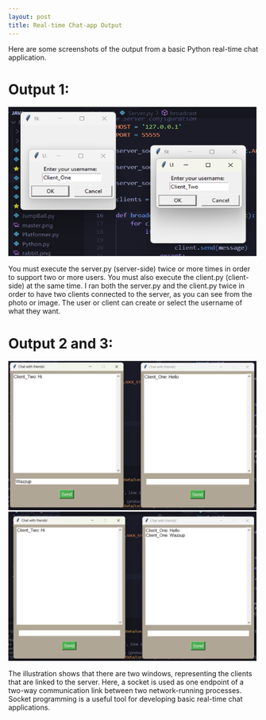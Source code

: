 ```yaml
---
layout: post
title: Real-time Chat-app Output
--- 
```

Here are some screenshots of the output from a basic Python real-time chat application.

# Output 1:

<img src="../images/Output1.png?raw=true" width="500" height="300" />

You must execute the server.py (server-side) twice or more times in order to support two or more users. 
You must also execute the client.py (client-side) at the same time. I ran both the server.py and the client.py twice in order 
to have two clients connected to the server, as you can see from the photo or image. The user or client can create or select the username of what they want.

# Output 2 and 3:

<img src="../images/Output2.png?raw=true" width="500" height="300" />

<img src="../images/Output3.png?raw=true" width="500" height="300" />


The illustration shows that there are two windows, representing the clients that are linked to the server. Here, a socket is used as one endpoint of a two-way communication link between two network-running processes. Socket programming is a useful tool for developing basic real-time chat applications.

